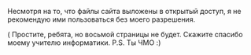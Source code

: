 Несмотря на то, что файлы сайта выложены в открытый доступ, я не рекомендую ими пользоваться без моего разрешения.

( Простите, ребята, но восьмой страницы не будет. Скажите спасибо моему учителю информатики.
P.S. Ты ЧМО :)
